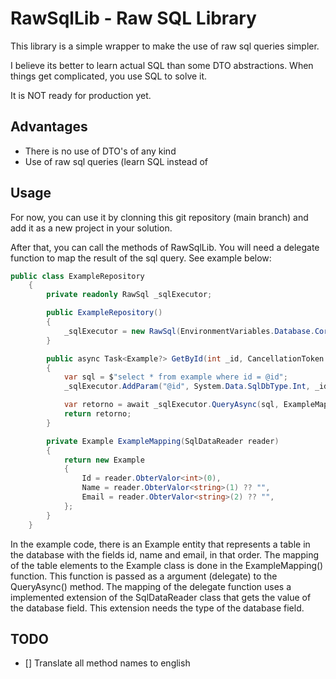 # RawSqlLib - Raw SQL Library

This library is a simple wrapper to make the use of raw sql queries simpler.

I believe its better to learn actual SQL than some DTO  abstractions. 
When things get complicated, you use SQL to solve it.

It is NOT ready for production yet.

## Advantages
- There is no use of DTO's of any kind
- Use of raw sql queries (learn SQL instead of 

## Usage

For now, you can use it by clonning this git repository (main branch) and add it as a new project in your solution.

After that, you can call the methods of RawSqlLib. You will need a delegate function to map the result of the sql query. See example below:

```csharp
public class ExampleRepository
    {
        private readonly RawSql _sqlExecutor;

        public ExampleRepository()
        {
            _sqlExecutor = new RawSql(EnvironmentVariables.Database.Core.ConnectionString);
        }

        public async Task<Example?> GetById(int _id, CancellationToken cancellationToken)
        {
            var sql = $"select * from example where id = @id";
            _sqlExecutor.AddParam("@id", System.Data.SqlDbType.Int, _id);

            var retorno = await _sqlExecutor.QueryAsync(sql, ExampleMapping, cancellationToken);
            return retorno;
        }

        private Example ExampleMapping(SqlDataReader reader)
        {
            return new Example
            {
                Id = reader.ObterValor<int>(0),
                Name = reader.ObterValor<string>(1) ?? "",
                Email = reader.ObterValor<string>(2) ?? "",
            };
        }
    }
```

In the example code, there is an Example entity that represents a table in the database with the fields id, name and email, in that order.
The mapping of the table elements to the Example class is done in the ExampleMapping() function. This function is passed as a argument (delegate) to the QueryAsync() method.
The mapping of the delegate function uses a implemented extension of the SqlDataReader class that gets the value of the database field.
This extension needs the type of the database field.

## TODO
- [] Translate all method names to english
